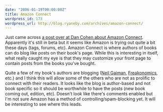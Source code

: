 ```yaml
---
date: "2006-01-19T00:00:00Z"
title: Amazon Connect
wordpress_id: 173
wordpress_url: http://blog.ryaneby.com/archives/amazon-connect/
---
```

Just came across <a href="http://www.dancohen.org/blog/posts/first_impressions_of_amazon_connect">a post over at Dan Cohen about Amazon Connect</a>. Apparently it's still in beta but it seems like Amazon is trying out quite a bit these days (tags, forums, etc). Amazon Connect is where authors of books can do blog like posts on their book's page. While this is interesting in itself, what really caught my eye is that they may customize your front page to contain posts from the books you've bought.

Quite a few of my book's authors are blogging (<a href="http://neilgaiman.com/journal/journal.asp">Neil Gaiman</a>, <a href="http://www.freakonomics.com/blog/">Freakonomics</a>, etc.) and I think this will allow some of the others who are not as prolific to connect with their readers. It looks like the blog is author-based and not book specific so it should be worthwhile to have the posts (new book coming out, edition, etc).  Doesn't look like there's comments enabled but I'm not sure Amazon has a method of controlling/spam-blocking yet. It will be interesting to see where this leads.

